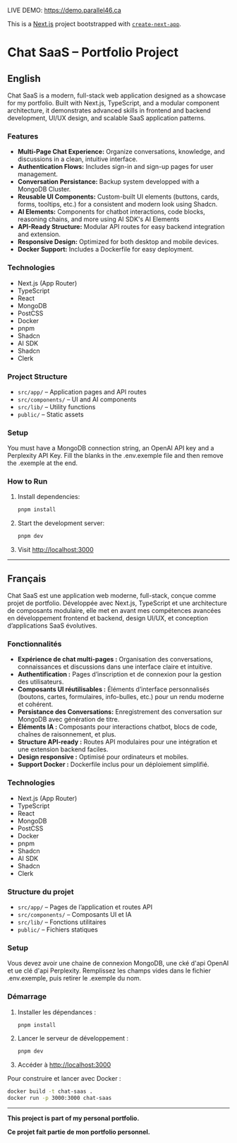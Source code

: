LIVE DEMO: https://demo.parallel46.ca

This is a [Next.js](https://nextjs.org) project bootstrapped with [`create-next-app`](https://nextjs.org/docs/app/api-reference/cli/create-next-app).

# Chat SaaS – Portfolio Project

## English

Chat SaaS is a modern, full-stack web application designed as a showcase for my portfolio. Built with Next.js, TypeScript, and a modular component architecture, it demonstrates advanced skills in frontend and backend development, UI/UX design, and scalable SaaS application patterns.

### Features

- **Multi-Page Chat Experience:** Organize conversations, knowledge, and discussions in a clean, intuitive interface.
- **Authentication Flows:** Includes sign-in and sign-up pages for user management.
- **Conversation Persistance:** Backup system developped with a MongoDB Cluster.
- **Reusable UI Components:** Custom-built UI elements (buttons, cards, forms, tooltips, etc.) for a consistent and modern look using Shadcn.
- **AI Elements:** Components for chatbot interactions, code blocks, reasoning chains, and more using AI SDK's AI Elements
- **API-Ready Structure:** Modular API routes for easy backend integration and extension.
- **Responsive Design:** Optimized for both desktop and mobile devices.
- **Docker Support:** Includes a Dockerfile for easy deployment.

### Technologies

- Next.js (App Router)
- TypeScript
- React
- MongoDB
- PostCSS
- Docker
- pnpm
- Shadcn
- AI SDK
- Shadcn
- Clerk

### Project Structure

- `src/app/` – Application pages and API routes
- `src/components/` – UI and AI components
- `src/lib/` – Utility functions
- `public/` – Static assets

### Setup

You must have a MongoDB connection string, an OpenAI API key and a Perplexity API Key.
Fill the blanks in the .env.exemple file and then remove the .exemple at the end.

### How to Run

1. Install dependencies:
   ```sh
   pnpm install
   ```
2. Start the development server:
   ```sh
   pnpm dev
   ```
3. Visit [http://localhost:3000](http://localhost:3000)

---

## Français

Chat SaaS est une application web moderne, full-stack, conçue comme projet de portfolio. Développée avec Next.js, TypeScript et une architecture de composants modulaire, elle met en avant mes compétences avancées en développement frontend et backend, design UI/UX, et conception d’applications SaaS évolutives.

### Fonctionnalités

- **Expérience de chat multi-pages :** Organisation des conversations, connaissances et discussions dans une interface claire et intuitive.
- **Authentification :** Pages d’inscription et de connexion pour la gestion des utilisateurs.
- **Composants UI réutilisables :** Éléments d’interface personnalisés (boutons, cartes, formulaires, info-bulles, etc.) pour un rendu moderne et cohérent.
- **Persistance des Conversations:** Enregistrement des conversation sur MongoDB avec génération de titre.
- **Éléments IA :** Composants pour interactions chatbot, blocs de code, chaînes de raisonnement, et plus.
- **Structure API-ready :** Routes API modulaires pour une intégration et une extension backend faciles.
- **Design responsive :** Optimisé pour ordinateurs et mobiles.
- **Support Docker :** Dockerfile inclus pour un déploiement simplifié.

### Technologies

- Next.js (App Router)
- TypeScript
- React
- MongoDB
- PostCSS
- Docker
- pnpm
- Shadcn
- AI SDK
- Shadcn
- Clerk

### Structure du projet

- `src/app/` – Pages de l’application et routes API
- `src/components/` – Composants UI et IA
- `src/lib/` – Fonctions utilitaires
- `public/` – Fichiers statiques

### Setup

Vous devez avoir une chaine de connexion MongoDB, une cké d'api OpenAI et ue clé d'api Perplexity.
Remplissez les champs vides dans le fichier .env.exemple, puis retirer le .exemple du nom.

### Démarrage

1. Installer les dépendances :
   ```sh
   pnpm install
   ```
2. Lancer le serveur de développement :
   ```sh
   pnpm dev
   ```
3. Accéder à [http://localhost:3000](http://localhost:3000)

Pour construire et lancer avec Docker :

```sh
docker build -t chat-saas .
docker run -p 3000:3000 chat-saas
```

---

**This project is part of my personal portfolio.**

**Ce projet fait partie de mon portfolio personnel.**
